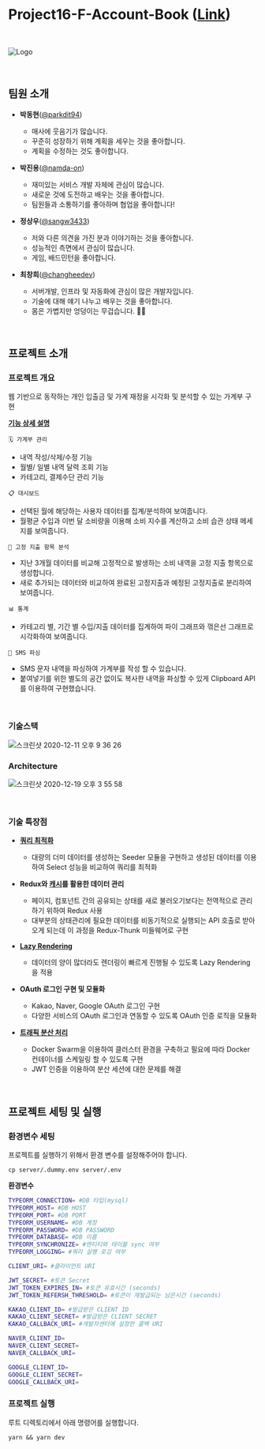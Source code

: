 # Project16-F-Account-Book ([Link](http://tess.kro.kr))

<br>

![Logo](https://user-images.githubusercontent.com/17294694/102017772-3eab1200-3dac-11eb-8e95-8435e44eb16a.png)



<br>

## 팀원 소개

- **박동현**([@parkdit94](https://github.com/parkdit94))
    - 매사에 웃음기가 많습니다.
    - 꾸준히 성장하기 위해 계획을 세우는 것을 좋아합니다.
    - 계획을 수정하는 것도 좋아합니다.

- **박진용**([@namda-on](https://github.com/namda-on))
    - 재미있는 서비스 개발 자체에 관심이 많습니다.
    - 새로운 것에 도전하고 배우는 것을 좋아합니다.
    - 팀원들과 소통하기를 좋아하며 협업을 좋아합니다!

- **정상우**([@sangw3433](https://github.com/sangw3433))
    - 저와 다른 의견을 가진 분과 이야기하는 것을 좋아합니다.
    - 성능적인 측면에서 관심이 많습니다.
    - 게임, 배드민턴을 좋아합니다.


- **최창희**([@changheedev](https://github.com/changheedev))
    - 서버개발, 인프라 및 자동화에 관심이 많은 개발자입니다.
    - 기술에 대해 얘기 나누고 배우는 것을 좋아합니다.
    - 몸은 가볍지만 엉덩이는 무겁습니다. 👨‍💻




<br>

## 프로젝트 소개

### 프로젝트 개요

웹 기반으로 동작하는 개인 입출금 및 가계 재정을 시각화 및 분석할 수 있는 가계부 구현

**[기능 상세 설명](https://github.com/boostcamp-2020/Project16-F-Account-Book/wiki/%ED%94%84%EB%A1%9C%EC%A0%9D%ED%8A%B8-%EA%B8%B0%EB%8A%A5-%EC%86%8C%EA%B0%9C)**

```
🗓 가계부 관리
```

- 내역 작성/삭제/수정 기능
- 월별/ 일별 내역 달력 조회 기능
- 카테고리, 결제수단 관리 기능

```
📋 대시보드
```

- 선택된 월에 해당하는 사용자 데이터를 집계/분석하여 보여줍니다.
- 월평균 수입과 이번 달 소비량을 이용해 소비 지수를 계산하고 소비 습관 상태 메세지를 보여줍니다.

```
📌 고정 지출 항목 분석
```

- 지난 3개월 데이터를 비교해 고정적으로 발생하는 소비 내역을 고정 지출 항목으로 생성합니다.
- 새로 추가되는 데이터와 비교하여 완료된 고정지출과 예정된 고정지출로 분리하여 보여줍니다.

```
📊 통계
```

- 카테고리 별, 기간 별 수입/지출 데이터를 집계하여 파이 그래프와 꺾은선 그래프로 시각화하여 보여줍니다.

```
📩 SMS 파싱
```

- SMS 문자 내역을 파싱하여 가계부를 작성 할 수 있습니다.
- 붙여넣기를 위한 별도의 공간 없이도 복사한 내역을 파싱할 수 있게 Clipboard API를 이용하여 구현했습니다.

<br>

### 기술스택

![스크린샷 2020-12-11 오후 9 36 26](https://user-images.githubusercontent.com/17294694/101904293-f5ff2780-3bf8-11eb-8775-52034f850fcb.png)



### Architecture

![스크린샷 2020-12-19 오후 3 55 58](https://user-images.githubusercontent.com/17294694/102683243-ccef2000-4212-11eb-8948-ce4a1ec43ae6.png)

<br>

### 기술 특장점

- **[쿼리 최적화](https://github.com/boostcamp-2020/Project16-F-Account-Book/wiki/%EC%BF%BC%EB%A6%AC-%EC%B5%9C%EC%A0%81%ED%99%94)**


    -  대량의 더미 데이터를 생성하는 Seeder 모듈을 구현하고 생성된 데이터를 이용하여 Select 성능을 비교하여 쿼리를 최적화


- **Redux와 [캐시](https://github.com/boostcamp-2020/Project16-F-Account-Book/wiki/Cache)를 활용한 데이터 관리**

    - 페이지, 컴포넌트 간의 공유되는 상태를 새로 불러오기보다는 전역적으로 관리하기 위하여 Redux 사용
    - 대부분의 상태관리에 필요한 데이터를 비동기적으로 실행되는 API 호출로 받아오게 되는데 이 과정을 Redux-Thunk 미들웨어로 구현


- **[Lazy Rendering](https://github.com/boostcamp-2020/Project16-F-Account-Book/wiki/%EB%9E%9C%EB%8D%94%EB%A7%81-%EC%B5%9C%EC%A0%81%ED%99%94)**

    - 데이터의 양이 많더라도 렌더링이 빠르게 진행될 수 있도록 Lazy Rendering을 적용

- **OAuth 로그인 구현 및 모듈화**

    - Kakao, Naver, Google OAuth 로그인 구현
    - 다양한 서비스의 OAuth 로그인과 연동할 수 있도록 OAuth 인증 로직을 모듈화


- **[트래픽 분산 처리](https://github.com/boostcamp-2020/Project16-F-Account-Book/wiki/%ED%8A%B8%EB%9E%98%ED%94%BD-%EB%B6%84%EC%82%B0-%EC%B2%98%EB%A6%AC)**


    - Docker Swarm을 이용하여 클러스터 환경을 구축하고 필요에 따라 Docker 컨테이너를 스케일링 할 수 있도록 구현
    - JWT 인증을 이용하여 분산 세션에 대한 문제를 해결

<br>

## 프로젝트 세팅 및 실행

### 환경변수 세팅

프로젝트를 실행하기 위해서 환경 변수를 설정해주어야 합니다.

```
cp server/.dummy.env server/.env
```

**환경변수**
```bash
TYPEORM_CONNECTION= #DB 타입(mysql)
TYPEORM_HOST= #DB HOST
TYPEORM_PORT= #DB PORT
TYPEORM_USERNAME= #DB 계정
TYPEORM_PASSWORD= #DB PASSWORD
TYPEORM_DATABASE= #DB 이름
TYPEORM_SYNCHRONIZE= #엔티티와 테이블 sync 여부 
TYPEORM_LOGGING= #쿼리 실행 로깅 여부 

CLIENT_URI= #클라이언트 URI 

JWT_SECRET= #토큰 Secret
JWT_TOKEN_EXPIRES_IN= #토큰 유효시간 (seconds)
JWT_TOKEN_REFERSH_THRESHOLD= #토큰이 재발급되는 남은시간 (seconds)

KAKAO_CLIENT_ID= #발급받은 CLIENT ID
KAKAO_CLIENT_SECRET= #발급받은 CLIENT SECRET
KAKAO_CALLBACK_URI= #개발자센터에 설정한 콜백 URI 

NAVER_CLIENT_ID= 
NAVER_CLIENT_SECRET= 
NAVER_CALLBACK_URI= 

GOOGLE_CLIENT_ID= 
GOOGLE_CLIENT_SECRET= 
GOOGLE_CALLBACK_URI= 
```

### 프로젝트 실행
루트 디렉토리에서 아래 명령어를 실행합니다.

```
yarn && yarn dev
```

